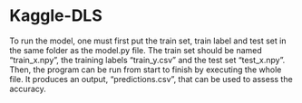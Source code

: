 # Kaggle-DLS

﻿To run the model, one must first put the train set, train label and test set in the same folder as the model.py file. The train set should be named “train_x.npy”, the training labels “train_y.csv” and the test set “test_x.npy”. Then, the program can be run from start to finish by executing the whole file. It produces an output, “predictions.csv”, that can be used to assess the accuracy.
